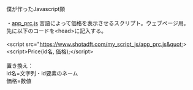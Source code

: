 僕が作ったJavascript類<br /><br />
・[app_prc.js](https://www.shotadft.com/my_script_js/app_prc.js)
言語によって価格を表示させるスクリプト。ウェブページ用。<br />
先に以下のコードを&lt;head&gt;に記入する。
<br /><br />
&lt;script src=&quot;https://www.shotadft.com/my_script_js/app_prc.js&quot;&gt;
<br />
&lt;script&gt;Price(id名, 価格);&lt;/script&gt;
<br /><br />
置き換え：<br />
id名=文字列・id要素のネーム<br />
価格=数値
